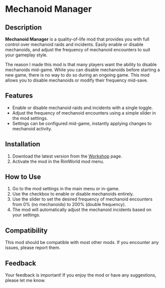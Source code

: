 # Mechanoid Manager

## Description

**Mechanoid Manager** is a quality-of-life mod that provides you with full control over mechanoid raids and incidents. Easily enable or disable mechanoids, and adjust the frequency of mechanoid encounters to suit your gameplay style.

The reason I made this mod is that many players want the ability to disable mechanoids mid-game. While you can disable mechanoids before starting a new game, there is no way to do so during an ongoing game. This mod allows you to disable mechanoids or modify their frequency mid-save.

## Features

- Enable or disable mechanoid raids and incidents with a single toggle.
- Adjust the frequency of mechanoid encounters using a simple slider in the mod settings.
- Settings can be configured mid-game, instantly applying changes to mechanoid activity.

## Installation

1. Download the latest version from the [Workshop](https://steamcommunity.com/sharedfiles/filedetails/?id=3303711952) page.
2. Activate the mod in the RimWorld mod menu.

## How to Use

1. Go to the mod settings in the main menu or in-game.
2. Use the checkbox to enable or disable mechanoids entirely.
3. Use the slider to set the desired frequency of mechanoid encounters from 0% (no mechanoids) to 200% (double frequency).
4. The mod will automatically adjust the mechanoid incidents based on your settings.

## Compatibility

This mod should be compatible with most other mods. If you encounter any issues, please report them.

## Feedback

Your feedback is important! If you enjoy the mod or have any suggestions, please let me know.
